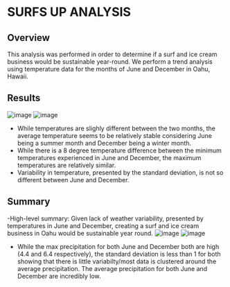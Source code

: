 # SURFS UP ANALYSIS

## Overview
This analysis was performed in order to determine if a surf and ice cream business would be sustainable year-round. We perform a trend analysis using temperature data for the months of June and December in Oahu, Hawaii. 

## Results
![image](https://user-images.githubusercontent.com/93107507/151019204-f03d622f-9f0d-4b9d-807a-619ff20955b0.png)
![image](https://user-images.githubusercontent.com/93107507/151019283-85968e5b-367e-4247-9490-40ea80b655d3.png)
 - While temperatures are slighly different between the two months, the average temperature seems to be relatively stable considering June being a summer month and December being a winter month.
 - While there is a 8 degree temperature difference between the minimum temperatures experienced in June and December, the maximum temperatures are relatively similar. 
 - Variability in temperature, presented by the standard deviation, is not so different between June and December. 

## Summary
-High-level summary: Given lack of weather variability, presented by temperatures in June and December, creating a surf and ice cream business in Oahu would be sustainable year round.
![image](https://user-images.githubusercontent.com/93107507/151030356-66869211-80f9-42e8-9123-82d11380bee4.png)
![image](https://user-images.githubusercontent.com/93107507/151030382-81c40b89-3188-4bc6-9b46-5971b7847ce5.png)
- While the max precipitation for both June and December both are high (4.4 and 6.4 respectively), the standard deviation is less than 1 for both showing that there is little variabilty/most data is clustered around the average precipitation. The average precipitation for both June and December are incredibly low. 
